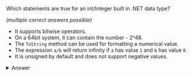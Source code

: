Which statements are true for an int/Integer built in .NET data type?

_(multiple correct answers possible)_

- It supports bitwise operators.
- On a 64bit system, it can contain the number - 2^48.
- The `ToString` method can be used for formatting a numerical value.
- The expression `a/b` will return infinity if `a` has value `1` and `b` has value `0`.
- It is unsigned by default and does not support negative values.


<details><summary>Answer</summary>

> - It supports bitwise operators.
> - The `ToString` method can be used for formatting a numerical value.

</details>

